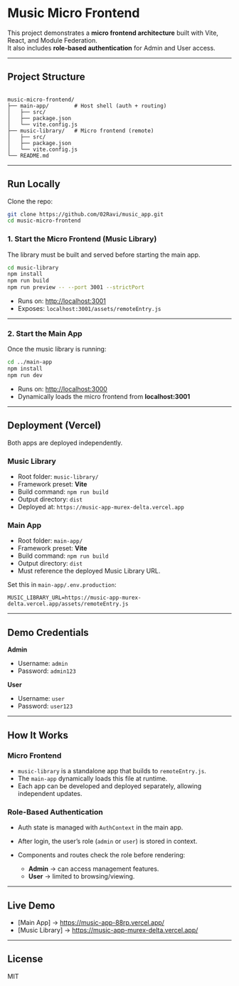 
# Music Micro Frontend

This project demonstrates a **micro frontend architecture** built with Vite, React, and Module Federation.  
It also includes **role-based authentication** for Admin and User access.

---

## Project Structure

```

music-micro-frontend/
├── main-app/        # Host shell (auth + routing)
│   ├── src/
│   ├── package.json
│   └── vite.config.js
├── music-library/   # Micro frontend (remote)
│   ├── src/
│   ├── package.json
│   └── vite.config.js
└── README.md

````

---

## Run Locally

Clone the repo:

```bash
git clone https://github.com/02Ravi/music_app.git
cd music-micro-frontend
````

### 1. Start the Micro Frontend (Music Library)

The library must be built and served before starting the main app.

```bash
cd music-library
npm install
npm run build
npm run preview -- --port 3001 --strictPort
```

* Runs on: [http://localhost:3001](http://localhost:3001)
* Exposes: `localhost:3001/assets/remoteEntry.js`

---

### 2. Start the Main App

Once the music library is running:

```bash
cd ../main-app
npm install
npm run dev
```

* Runs on: [http://localhost:3000](http://localhost:3000) 
* Dynamically loads the micro frontend from **localhost:3001**

---

## Deployment (Vercel)

Both apps are deployed independently.

### Music Library

* Root folder: `music-library/`
* Framework preset: **Vite**
* Build command: `npm run build`
* Output directory: `dist`
* Deployed at: `https://music-app-murex-delta.vercel.app`

### Main App

* Root folder: `main-app/`
* Framework preset: **Vite**
* Build command: `npm run build`
* Output directory: `dist`
* Must reference the deployed Music Library URL.

Set this in `main-app/.env.production`:

```env
MUSIC_LIBRARY_URL=https://music-app-murex-delta.vercel.app/assets/remoteEntry.js
```

---

## Demo Credentials

**Admin**

* Username: `admin`
* Password: `admin123`

**User**

* Username: `user`
* Password: `user123`

---

## How It Works

### Micro Frontend

* `music-library` is a standalone app that builds to `remoteEntry.js`.
* The `main-app` dynamically loads this file at runtime.
* Each app can be developed and deployed separately, allowing independent updates.

### Role-Based Authentication

* Auth state is managed with `AuthContext` in the main app.
* After login, the user’s role (`admin` or `user`) is stored in context.
* Components and routes check the role before rendering:

  * **Admin** → can access management features.
  * **User** → limited to browsing/viewing.

---

## Live Demo

* [Main App] -> https://music-app-88rp.vercel.app/
* [Music Library] -> https://music-app-murex-delta.vercel.app/

---

## License

MIT
